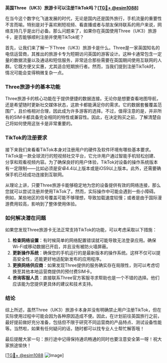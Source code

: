 **英国Three（UK3）旅游卡可以注册TikTok吗？[[TG💪+ @esim1088](https://t.me/s/esim1088)]**

在当今这个数字化飞速发展的时代，无论是国内还是国外旅行，手机流量的重要性不言而喻。特别是对于喜欢刷短视频、看直播或者与朋友保持联系的用户来说，网络支持几乎是出行必备。那么问题来了，如果你在英国使用Three（UK3）旅游卡，是否能够顺利注册并使用TikTok呢？

首先，让我们来了解一下Three（UK3）旅游卡是什么。Three是一家英国知名的电信运营商，其推出的旅游卡专为短期访问英国的游客设计。这种卡通常包含一定量的数据流量以及通话和短信服务，非常适合那些需要在英国期间使用互联网的人群。它既方便又实惠，尤其适合短期旅行者。然而，当我们提到注册TikTok时，情况可能会变得稍微复杂一点。

### Three旅游卡的基本功能

Three旅游卡的核心功能在于提供便捷的数据连接。无论你是想要查看地图导航，还是希望随时更新社交媒体状态，这款卡都能满足你的需求。它的数据套餐覆盖范围广，且价格相对合理，因此成为许多游客的选择。不过，值得注意的是，并非所有的SIM卡都具备完全相同的特性或兼容性。因此，在决定购买之前，了解清楚自己将如何使用这张卡是非常重要的。

### TikTok的注册要求

接下来我们来看看TikTok本身对注册用户的硬件及软件环境有哪些基本要求。TikTok是一款全球流行的短视频社交平台，它允许用户通过智能手机轻松创建、分享和观看视频内容。为了确保良好的用户体验，TikTok对设备的操作系统版本有一定限制——比如必须是安卓4.4以上版本或是iOS9以上版本。此外，还需要确保手机已经成功连接到互联网。

从理论上讲，只要Three旅游卡能够稳定地为您的设备提供有效的网络连接，那么您就可以尝试注册并使用TikTok了。然而，实际操作中可能会遇到一些小障碍。例如，某些地区的信号覆盖可能不够理想，导致加载速度较慢；或者是由于国际漫游费用较高，影响到了整体使用体验。

### 如何解决潜在问题

如果您发现Three旅游卡无法正常支持TikTok的功能，可以考虑采取以下措施：

1. **检查网络设置**：有时候简单的网络配置错误就可能导致无法登录应用。确保Wi-Fi或移动数据已开启，并且没有被防火墙屏蔽。
2. **更新操作系统**：确保您的手机运行的是最新版本的操作系统。这样不仅可以提高安全性，还能更好地适配新发布的应用程序。
3. **更换网络供应商**：如果发现Three提供的服务确实存在局限性，则可以考虑切换至其他本地运营商提供的预付费SIM卡。
4. **咨询客服人员**：直接联系Three官方客服寻求帮助也是一个不错的选择。他们应该能为您提供更具体的建议和技术支持。

### 结论

综上所述，虽然Three（UK3）旅游卡本身并没有明确禁止用户注册TikTok，但在实际使用过程中可能会因为各种原因造成不便。因此，在计划前往英国旅行之前，最好提前做好充分准备，包括但不限于研究不同运营商的产品特点、测试设备性能等。当然啦，如果有任何疑问的话，随时都可以找专业人士帮忙解答哦！

最后提醒大家一句：旅行途中记得保持通讯畅通的同时也要注意安全第一呀！祝大家旅途愉快！

[[TG💪+ @esim1088](https://t.me/s/esim1088) ![Image](https://i.postimg.cc/4NQfJmqS/Snipaste-2025-05-13-00-14-12.png)]